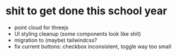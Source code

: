 # shit to get done this school year
- point cloud for threejs
- UI styling cleanup (some components look like shit)
- migration to (maybe) tailwindcss?
- fix current buttons: checkbox inconsistent, toggle way too small